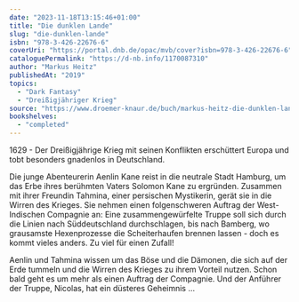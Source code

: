 ```yaml
---
date: "2023-11-18T13:15:46+01:00"
title: "Die dunklen Lande"
slug: "die-dunklen-lande"
isbn: "978-3-426-22676-6"
coverUri: "https://portal.dnb.de/opac/mvb/cover?isbn=978-3-426-22676-6"
cataloguePermalink: "https://d-nb.info/1170087310"
author: "Markus Heitz"
publishedAt: "2019"
topics:
  - "Dark Fantasy"
  - "Dreißigjähriger Krieg"
source: "https://www.droemer-knaur.de/buch/markus-heitz-die-dunklen-lande-9783426226766"
bookshelves:
  - "completed"
---
```


1629 - Der Dreißigjährige Krieg mit seinen Konflikten erschüttert Europa und tobt 
besonders gnadenlos in Deutschland.

Die junge Abenteurerin Aenlin Kane reist in die neutrale Stadt Hamburg, um das 
Erbe ihres berühmten Vaters Solomon Kane zu ergründen. Zusammen mit ihrer 
Freundin Tahmina, einer persischen Mystikerin, gerät sie in die Wirren des 
Krieges. Sie nehmen einen folgenschweren Auftrag der West-Indischen Compagnie 
an: Eine zusammengewürfelte Truppe soll sich durch die Linien nach Süddeutschland 
durchschlagen, bis nach Bamberg, wo grausamste Hexenprozesse die Scheiterhaufen 
brennen lassen - doch es kommt vieles anders. Zu viel für einen Zufall!

Aenlin und Tahmina wissen um das Böse und die Dämonen, die sich auf der Erde 
tummeln und die Wirren des Krieges zu ihrem Vorteil nutzen. Schon bald geht es 
um mehr als einen Auftrag der Compagnie. Und der Anführer der Truppe, Nicolas, 
hat ein düsteres Geheimnis …